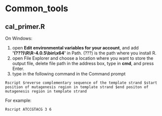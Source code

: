 # Common_tools
## cal_primer.R
On Windows:
1. open **Edit environmental variables for your account**, and add **'(???)\R\R-4.0.5\bin\x64'** in Path. (???) is the path where you install R.
1. open File Explorer and choose a location where you want to store the output file, delete file path in the address box, type in **cmd**, and press Enter.
2. type in the following command in the Command prompt
```
Rscript $reverse complementary sequence of the template strand $start position of mutagenesis region in template strand $end positon of mutagenesis region in template strand
```
For example: 
```
Rscript ATCCGTACG 3 6
```
